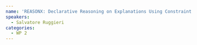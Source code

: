 ```yaml
---
name: 'REASONX: Declarative Reasoning on Explanations Using Constraint Logic Programming'
speakers:
  - Salvatore Ruggieri
categories:
  - WP 2
---
```

